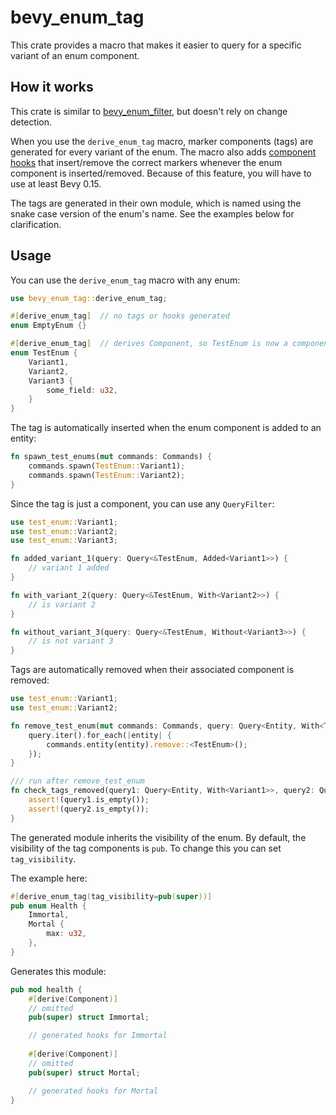 # bevy_enum_tag

This crate provides a macro that makes it easier to query for a specific variant of an enum component.

## How it works

This crate is similar to [bevy_enum_filter](https://github.com/MrGVSV/bevy_enum_filter), but doesn't rely on change
detection.

When you use the `derive_enum_tag` macro, marker components (tags) are generated for every variant of the enum. The
macro also adds
[component hooks](https://github.com/bevyengine/bevy/pull/14005) that insert/remove the correct markers whenever the
enum component is inserted/removed.
Because of this feature, you will have to use at least Bevy 0.15.

The tags are generated in their own module, which is named using the snake case version of the enum's name. See the
examples below for clarification.

## Usage

You can use the `derive_enum_tag` macro with any enum:

```Rust
use bevy_enum_tag::derive_enum_tag;

#[derive_enum_tag]  // no tags or hooks generated
enum EmptyEnum {}

#[derive_enum_tag]  // derives Component, so TestEnum is now a component
enum TestEnum {
    Variant1,
    Variant2,
    Variant3 {
        some_field: u32,
    }
}
```

The tag is automatically inserted when the enum component is added to an entity:

```Rust
fn spawn_test_enums(mut commands: Commands) {
    commands.spawn(TestEnum::Variant1);
    commands.spawn(TestEnum::Variant2);
}
```

Since the tag is just a component, you can use any `QueryFilter`:

```Rust
use test_enum::Variant1;
use test_enum::Variant2;
use test_enum::Variant3;

fn added_variant_1(query: Query<&TestEnum, Added<Variant1>>) {
    // variant 1 added
}

fn with_variant_2(query: Query<&TestEnum, With<Variant2>>) {
    // is variant 2
}

fn without_variant_3(query: Query<&TestEnum, Without<Variant3>>) {
    // is not variant 3
}
```

Tags are automatically removed when their associated component is removed:

```Rust
use test_enum::Variant1;
use test_enum::Variant2;

fn remove_test_enum(mut commands: Commands, query: Query<Entity, With<TestEnum>>) {
    query.iter().for_each(|entity| {
        commands.entity(entity).remove::<TestEnum>();
    });
}

/// run after remove_test_enum
fn check_tags_removed(query1: Query<Entity, With<Variant1>>, query2: Query<Entity, With<Variant2>>) {
    assert!(query1.is_empty());
    assert!(query2.is_empty());
}
```

The generated module inherits the visibility of the enum.
By default, the visibility of the tag components is `pub`. To change this you can set `tag_visibility`.

The example here:

```Rust
#[derive_enum_tag(tag_visibility=pub(super))]
pub enum Health {
    Immortal,
    Mortal {
        max: u32,
    },
}
```

Generates this module:

```Rust
pub mod health {
    #[derive(Component)]
    // omitted
    pub(super) struct Immortal;

    // generated hooks for Immortal
    
    #[derive(Component)]
    // omitted
    pub(super) struct Mortal;

    // generated hooks for Mortal
}
```
